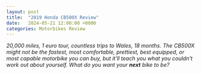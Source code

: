 ```yaml
---
layout: post
title:  "2019 Honda CB500X Review"
date:   2024-05-21 12:00:00 +0000
categories: Motorbikes Review
---
```


*20,000 miles, 1 euro tour, countless trips to Wales, 18 months. The CB500X might not be the fastest, most comfortable, prettiest, best equipped, or most capable motorbike you can buy, but it'll teach you what you couldn't work out about yourself. What do you want your **next** bike to be?*

